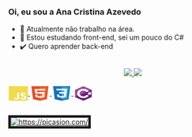 ### Oi, eu sou a Ana Cristina Azevedo

- 🔭 Atualmente não trabalho na área.
- 🌱 Estou estudando front-end, sei um pouco do C#
- ✔️ Quero aprender back-end

## 

<div align="center">
  <a href="https://github.com/anacristinaazevedo">
  <img height="180" src="https://github-readme-stats.vercel.app/api?username=anacristinaazevedo&show_icons=true&theme=dracula&include_all_commits=true&count_private=true"/>
  <img height="180em" src="https://github-readme-stats.vercel.app/api/top-langs/?username=anacristinaazevedo&layout=compact&langs_count=7&theme=dracula"/>
</div>
  
  <div style="display: inline_block"><br>
  <img align="center" alt="Ana-Js" height="30" width="40" src="https://raw.githubusercontent.com/devicons/devicon/master/icons/javascript/javascript-plain.svg">
  <img align="center" alt="Ana-HTML" height="30" width="40" src="https://raw.githubusercontent.com/devicons/devicon/master/icons/html5/html5-original.svg">
  <img align="center" alt="Ana-CSS" height="30" width="40" src="https://raw.githubusercontent.com/devicons/devicon/master/icons/css3/css3-original.svg">
  <img align="center" alt="Ana-Csharp" height="30" width="40" src="https://raw.githubusercontent.com/devicons/devicon/master/icons/csharp/csharp-original.svg">
  
  ##
  
<img src="https://i.picasion.com/pic92/23e8ec1832353b1270320f2d1ff6ac44.gif" width="300" height="300" border="5" alt="https://picasion.com/"></a><br/><a href="https://picasion.com/">

  
 
  
  
  
